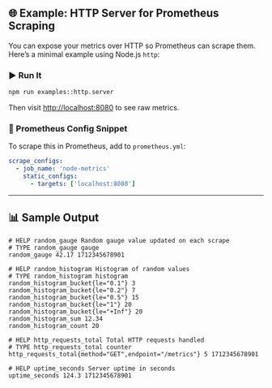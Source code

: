 ## 🌐 Example: HTTP Server for Prometheus Scraping

You can expose your metrics over HTTP so Prometheus can scrape them. Here’s a minimal example using Node.js `http`:

### ▶️ Run It

```bash
npm run examples::http.server
```

Then visit [http://localhost:8080](http://localhost:8080) to see raw metrics.

### 🧭 Prometheus Config Snippet

To scrape this in Prometheus, add to `prometheus.yml`:

```yaml
scrape_configs:
  - job_name: 'node-metrics'
    static_configs:
      - targets: ['localhost:8080']
```

---

## 📊 Sample Output

```
# HELP random_gauge Random gauge value updated on each scrape
# TYPE random_gauge gauge
random_gauge 42.17 1712345678901

# HELP random_histogram Histogram of random values
# TYPE random_histogram histogram
random_histogram_bucket{le="0.1"} 3
random_histogram_bucket{le="0.2"} 7
random_histogram_bucket{le="0.5"} 15
random_histogram_bucket{le="1"} 20
random_histogram_bucket{le="+Inf"} 20
random_histogram_sum 12.34
random_histogram_count 20

# HELP http_requests_total Total HTTP requests handled
# TYPE http_requests_total counter
http_requests_total{method="GET",endpoint="/metrics"} 5 1712345678901

# HELP uptime_seconds Server uptime in seconds
uptime_seconds 124.3 1712345678901
```
